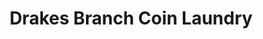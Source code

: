 ---
title: "Drakes Branch Coin Laundry"
url: /drakes-branch/drakes-branch-coin-laundry/
shop: Wäscherei
---